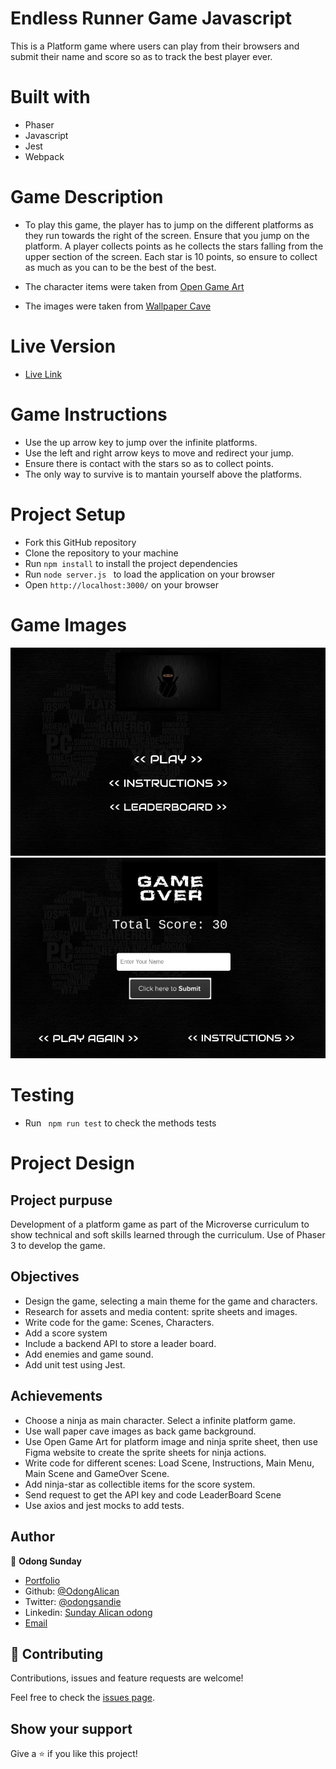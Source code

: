 # Endless Runner Game Javascript

This is a Platform game where users can play from their browsers and submit their name and score so as to track the best player ever.

# Built with

- Phaser
- Javascript
- Jest
- Webpack

# Game Description

- To play this game, the player has to jump on the different platforms as they run towards the right of the screen. Ensure that you jump on the platform. A player collects points as he collects the stars falling from the upper section of the screen. Each star is 10 points, so ensure to collect as much as you can to be the best of the best.

- The character items were taken from [Open Game Art](https://opengameart.org/)

- The images were taken from [Wallpaper Cave](https://wallpapercave.com/dark-gaming-wallpapers)

# Live Version 
- [Live Link](https://stormy-thicket-31990.herokuapp.com/)

# Game Instructions
- Use the up arrow key to jump over the infinite platforms.
- Use the left and right arrow keys to move and redirect your jump.
- Ensure there is contact with the stars so as to collect points.
- The only way to survive is to mantain yourself above the platforms.

# Project Setup
- Fork this GitHub repository
- Clone the repository to your machine
- Run `npm install` to install the project dependencies
- Run `node server.js ` to load the application on your browser
- Open `http://localhost:3000/` on your browser

# Game Images
![First Image](src/assets/images/first.png)
![Second Image](src/assets/images/second.png)

# Testing 
- Run ` npm run test` to check the methods tests

# Project Design

## Project purpuse

Development of a platform game as part of the Microverse curriculum to show technical and soft skills learned through the curriculum. Use of Phaser 3 to develop the game.

## Objectives

- Design the game, selecting a main theme for the game and characters.
- Research for assets and media content: sprite sheets and images.
- Write code for the game: Scenes, Characters.
- Add a score system
- Include a backend API to store a leader board.
- Add enemies and game sound.
- Add unit test using Jest.

## Achievements

- Choose a ninja as main character. Select a infinite platform game.
- Use wall paper cave images as back game background.
- Use Open Game Art for platform image and ninja sprite sheet, then use Figma website to create the sprite sheets for ninja actions.
- Write code for different scenes: Load Scene, Instructions, Main Menu, Main Scene and GameOver Scene.
- Add ninja-star as collectible items for the score system.
- Send request to get the API key and code LeaderBoard Scene
- Use axios and jest mocks to add tests.

## Author

👤 **Odong Sunday**

- [Portfolio](https://odongsunday.netlify.app/)
- Github: [@OdongAlican](https://github.com/OdongAlican)
- Twitter: [@odongsandie](https://twitter.com/odongsandie)
- Linkedin: [Sunday Alican odong](https://www.linkedin.com/in/sunday-alican-odong/)
- [Email](mailto:sandieo.2020@gmail.com)


## 🤝 Contributing

Contributions, issues and feature requests are welcome!

Feel free to check the [issues page](https://github.com/OdongAlican/phaser-gmae/issues).

## Show your support

Give a ⭐️ if you like this project!